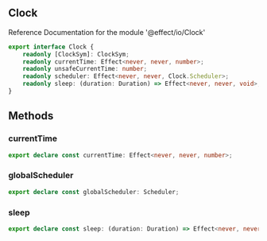 ## Clock

Reference Documentation for the module '@effect/io/Clock'

```ts
export interface Clock {
    readonly [ClockSym]: ClockSym;
    readonly currentTime: Effect<never, never, number>;
    readonly unsafeCurrentTime: number;
    readonly scheduler: Effect<never, never, Clock.Scheduler>;
    readonly sleep: (duration: Duration) => Effect<never, never, void>;
}
```

## Methods

### currentTime

```ts
export declare const currentTime: Effect<never, never, number>;
```

### globalScheduler

```ts
export declare const globalScheduler: Scheduler;
```

### sleep

```ts
export declare const sleep: (duration: Duration) => Effect<never, never, void>;
```


